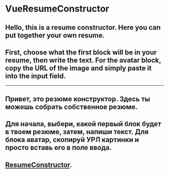 # VueResumeConstructor

## Hello, this is a resume constructor. Here you can put together your own resume.
## First, choose what the first block will be in your resume, then write the text. **For the avatar block, copy the URL of the image and simply paste it into the input field.**
-------------------------------------------------------------------------
## Привет, это резюме конструктор. Здесь ты можешь собрать собственное резюме.
## Для начала, выбери, какой первый блок будет в твоем резюме, затем, напиши текст. **Для блока аватар, скопируй УРЛ картинки и просто вставь его в поле ввода.**
## [ResumeConstructor](https://vue-homework-8-mark.web.app/).
